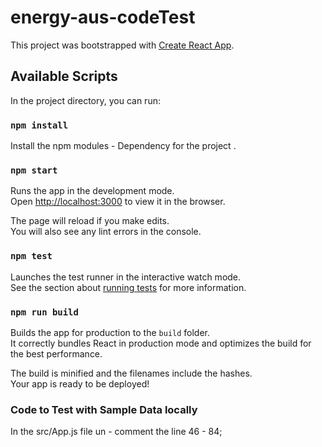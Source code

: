 # energy-aus-codeTest
This project was bootstrapped with [Create React App](https://github.com/facebook/create-react-app).

## Available Scripts

In the project directory, you can run:

### `npm install`

Install the npm modules - Dependency for the project .<br>

### `npm start`

Runs the app in the development mode.<br>
Open [http://localhost:3000](http://localhost:3000) to view it in the browser.

The page will reload if you make edits.<br>
You will also see any lint errors in the console.

### `npm test`

Launches the test runner in the interactive watch mode.<br>
See the section about [running tests](https://facebook.github.io/create-react-app/docs/running-tests) for more information.

### `npm run build`

Builds the app for production to the `build` folder.<br>
It correctly bundles React in production mode and optimizes the build for the best performance.

The build is minified and the filenames include the hashes.<br>
Your app is ready to be deployed!

### Code to Test with Sample Data locally
In the src/App.js file un - comment the line 46 - 84; 

